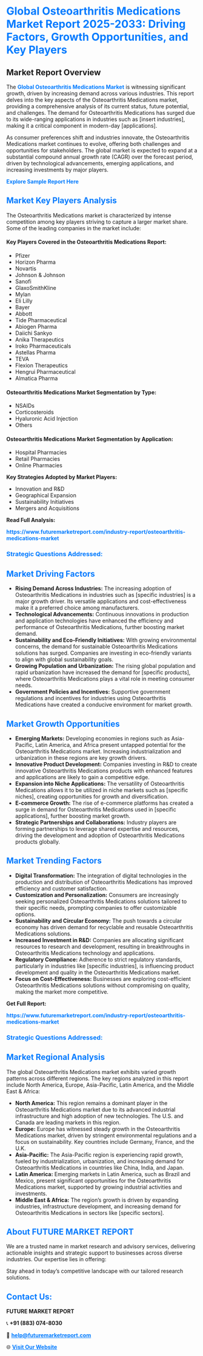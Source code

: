 <h1 style="color: #007BFF;">Global Osteoarthritis Medications Market Report 2025-2033: Driving Factors, Growth Opportunities, and Key Players</h1>

<section id="overview">
<h2>Market Report Overview</h2>
<p>The <a href="https://www.futuremarketreport.com/industry-report/osteoarthritis-medications-market" style="color: #007BFF; text-decoration: none;"><strong>Global Osteoarthritis Medications Market</strong></a> is witnessing significant growth, driven by increasing demand across various industries. This report delves into the key aspects of the Osteoarthritis Medications market, providing a comprehensive analysis of its current status, future potential, and challenges. The demand for Osteoarthritis Medications has surged due to its wide-ranging applications in industries such as [insert industries], making it a critical component in modern-day [applications].</p>
<p>As consumer preferences shift and industries innovate, the Osteoarthritis Medications market continues to evolve, offering both challenges and opportunities for stakeholders. The global market is expected to expand at a substantial compound annual growth rate (CAGR) over the forecast period, driven by technological advancements, emerging applications, and increasing investments by major players.</p>
</section>

<section id="overview">
<p><a href="https://www.futuremarketreport.com/request-sample/reportId=78698" style="color: #007BFF; text-decoration: none;"><strong>Explore Sample Report Here</strong></a></p>
</section>

<section id="key-players">
<h2 style="color: #007BFF;">Market Key Players Analysis</h2>
<p>The Osteoarthritis Medications market is characterized by intense competition among key players striving to capture a larger market share. Some of the leading companies in the market include:</p>
<h4>Key Players Covered in the Osteoarthritis Medications Report:</h4>
<ul><li>Pfizer</li><li>Horizon Pharma</li><li>Novartis</li><li>Johnson &amp; Johnson</li><li>Sanofi</li><li>GlaxoSmithKline</li><li>Mylan</li><li>Eli Lilly</li><li>Bayer</li><li>Abbott</li><li>Tide Pharmaceutical</li><li>Abiogen Pharma</li><li>Daiichi Sankyo</li><li>Anika Therapeutics</li><li>Iroko Pharmaceuticals</li><li>Astellas Pharma</li><li>TEVA</li><li>Flexion Therapeutics</li><li>Hengrui Pharmaceutical</li><li>Almatica Pharma</li></ul>
<h4>Osteoarthritis Medications Market Segmentation by Type:</h4>
<ul><li>NSAIDs</li><li>Corticosteroids</li><li>Hyaluronic Acid Injection</li><li>Others</li></ul>

<h4>Osteoarthritis Medications Market Segmentation by Application:</h4>
<ul><li>Hospital Pharmacies</li><li>Retail Pharmacies</li><li>Online Pharmacies</li></ul>
<p><strong>Key Strategies Adopted by Market Players:</strong></p>
<ul>
<li>Innovation and R&D</li>
<li>Geographical Expansion</li>
<li>Sustainability Initiatives</li>
<li>Mergers and Acquisitions</li>
</ul>
</section>

<section>
<p><strong>Read Full Analysis: </strong></p><a href="https://www.futuremarketreport.com/industry-report/osteoarthritis-medications-market" style="color: #007BFF; text-decoration: none;"><strong>https://www.futuremarketreport.com/industry-report/osteoarthritis-medications-market</strong></a>
<h3 style="color: #007BFF;">Strategic Questions Addressed:</h3>
</section>

<section id="driving-factors">
<h2 style="color: #007BFF;">Market Driving Factors</h2>
<ul>
<li><strong>Rising Demand Across Industries:</strong> The increasing adoption of Osteoarthritis Medications in industries such as [specific industries] is a major growth driver. Its versatile applications and cost-effectiveness make it a preferred choice among manufacturers.</li>
<li><strong>Technological Advancements:</strong> Continuous innovations in production and application technologies have enhanced the efficiency and performance of Osteoarthritis Medications, further boosting market demand.</li>
<li><strong>Sustainability and Eco-Friendly Initiatives:</strong> With growing environmental concerns, the demand for sustainable Osteoarthritis Medications solutions has surged. Companies are investing in eco-friendly variants to align with global sustainability goals.</li>
<li><strong>Growing Population and Urbanization:</strong> The rising global population and rapid urbanization have increased the demand for [specific products], where Osteoarthritis Medications plays a vital role in meeting consumer needs.</li>
<li><strong>Government Policies and Incentives:</strong> Supportive government regulations and incentives for industries using Osteoarthritis Medications have created a conducive environment for market growth.</li>
</ul>
</section>

<section id="growth-opportunities">
<h2 style="color: #007BFF;">Market Growth Opportunities</h2>
<ul>
<li><strong>Emerging Markets:</strong> Developing economies in regions such as Asia-Pacific, Latin America, and Africa present untapped potential for the Osteoarthritis Medications market. Increasing industrialization and urbanization in these regions are key growth drivers.</li>
<li><strong>Innovative Product Development:</strong> Companies investing in R&D to create innovative Osteoarthritis Medications products with enhanced features and applications are likely to gain a competitive edge.</li>
<li><strong>Expansion into Niche Applications:</strong> The versatility of Osteoarthritis Medications allows it to be utilized in niche markets such as [specific niches], creating opportunities for growth and diversification.</li>
<li><strong>E-commerce Growth:</strong> The rise of e-commerce platforms has created a surge in demand for Osteoarthritis Medications used in [specific applications], further boosting market growth.</li>
<li><strong>Strategic Partnerships and Collaborations:</strong> Industry players are forming partnerships to leverage shared expertise and resources, driving the development and adoption of Osteoarthritis Medications products globally.</li>
</ul>
</section>

<section id="trending-factors">
<h2 style="color: #007BFF;">Market Trending Factors</h2>
<ul>
<li><strong>Digital Transformation:</strong> The integration of digital technologies in the production and distribution of Osteoarthritis Medications has improved efficiency and customer satisfaction.</li>
<li><strong>Customization and Personalization:</strong> Consumers are increasingly seeking personalized Osteoarthritis Medications solutions tailored to their specific needs, prompting companies to offer customizable options.</li>
<li><strong>Sustainability and Circular Economy:</strong> The push towards a circular economy has driven demand for recyclable and reusable Osteoarthritis Medications solutions.</li>
<li><strong>Increased Investment in R&D:</strong> Companies are allocating significant resources to research and development, resulting in breakthroughs in Osteoarthritis Medications technology and applications.</li>
<li><strong>Regulatory Compliance:</strong> Adherence to strict regulatory standards, particularly in industries like [specific industries], is influencing product development and quality in the Osteoarthritis Medications market.</li>
<li><strong>Focus on Cost-Effectiveness:</strong> Businesses are exploring cost-efficient Osteoarthritis Medications solutions without compromising on quality, making the market more competitive.</li>
</ul>
</section>

<section>
<p><strong>Get Full Report: </strong></p><a href="https://www.futuremarketreport.com/industry-report/osteoarthritis-medications-market" style="color: #007BFF; text-decoration: none;"><strong>https://www.futuremarketreport.com/industry-report/osteoarthritis-medications-market</strong></a>
<h3 style="color: #007BFF;">Strategic Questions Addressed:</h3>
</section>


<section id="regional-analysis">
<h2 style="color: #007BFF;">Market Regional Analysis</h2>
<p>The global Osteoarthritis Medications market exhibits varied growth patterns across different regions. The key regions analyzed in this report include North America, Europe, Asia-Pacific, Latin America, and the Middle East & Africa:</p>
<ul>
<li><strong>North America:</strong> This region remains a dominant player in the Osteoarthritis Medications market due to its advanced industrial infrastructure and high adoption of new technologies. The U.S. and Canada are leading markets in this region.</li>
<li><strong>Europe:</strong> Europe has witnessed steady growth in the Osteoarthritis Medications market, driven by stringent environmental regulations and a focus on sustainability. Key countries include Germany, France, and the U.K.</li>
<li><strong>Asia-Pacific:</strong> The Asia-Pacific region is experiencing rapid growth, fueled by industrialization, urbanization, and increasing demand for Osteoarthritis Medications in countries like China, India, and Japan.</li>
<li><strong>Latin America:</strong> Emerging markets in Latin America, such as Brazil and Mexico, present significant opportunities for the Osteoarthritis Medications market, supported by growing industrial activities and investments.</li>
<li><strong>Middle East & Africa:</strong> The region’s growth is driven by expanding industries, infrastructure development, and increasing demand for Osteoarthritis Medications in sectors like [specific sectors].</li>
</ul>
</section>

<footer>
<h2 style="color: #007BFF;">About FUTURE MARKET REPORT</h2>
<p>We are a trusted name in market research and advisory services, delivering actionable insights and strategic support to businesses across diverse industries. Our expertise lies in offering:</p>

<p>Stay ahead in today’s competitive landscape with our tailored research solutions.</p>

<h2 style="color: #007BFF;">Contact Us:</h2>
<p><strong>FUTURE MARKET REPORT</strong></p>
<p>📞 <strong>+91 (883) 074-8030</strong></p>
<p>📧 <strong><a href="mailto:help@futuremarketreport.com" style="color: #007BFF;">help@futuremarketreport.com</a></strong></p>
<p>🌐 <strong><a href="https://www.futuremarketreport.com/" style="color: #007BFF;">Visit Our Website</a></strong></p>
</footer>